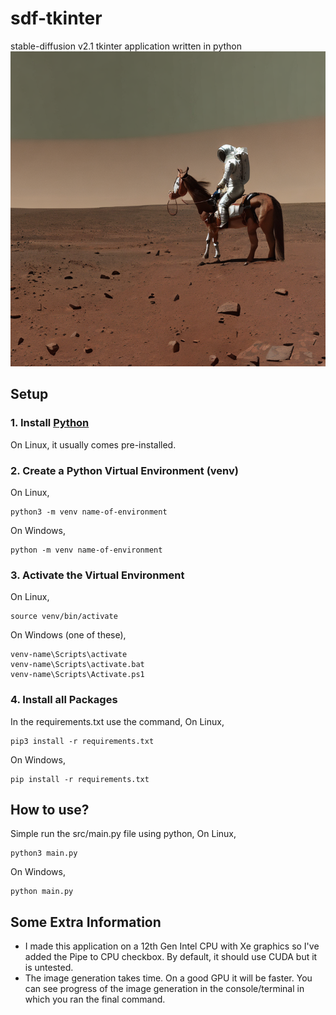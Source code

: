 # sdf-tkinter
stable-diffusion v2.1 tkinter application written in python
<img src="https://raw.githubusercontent.com/SyedMustafaAhmad/sdf-tkinter/main/output/sample-image.png" style="width: 800px; max-width: 100%; height: auto" title="Click to enlarge picture" />
</br>

## Setup
### 1. Install [Python](https://www.python.org/downloads/)
On Linux, it usually comes pre-installed.
### 2. Create a Python Virtual Environment (venv)
On Linux,
```console
python3 -m venv name-of-environment
```
On Windows,
```console
python -m venv name-of-environment
```

### 3. Activate the Virtual Environment
On Linux,
```console
source venv/bin/activate
```
On Windows (one of these),
```console
venv-name\Scripts\activate
venv-name\Scripts\activate.bat
venv-name\Scripts\Activate.ps1
```

### 4. Install all Packages
In the requirements.txt use the command,
On Linux,
```console
pip3 install -r requirements.txt
```
On Windows,
```console
pip install -r requirements.txt
```

## How to use?
Simple run the src/main.py file using python,
On Linux,
```console
python3 main.py
```
On Windows,
```console
python main.py
```

## Some Extra Information
- I made this application on a 12th Gen Intel CPU with Xe graphics so I've added the Pipe to CPU checkbox. By default, it should use CUDA but it is untested.
- The image generation takes time. On a good GPU it will be faster. You can see progress of the image generation in the console/terminal in which you ran the final command.
